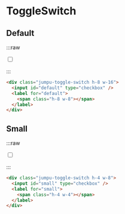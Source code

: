 # ToggleSwitch

## Default

:::raw

<div class="jumpu-toggle-switch w-16 h-8">
  <input id="default" type="checkbox" />
  <label for="default">
    <span class="w-8 h-8"></span>
  </label>
</div>

:::

```html
<div class="jumpu-toggle-switch h-8 w-16">
  <input id="default" type="checkbox" />
  <label for="default">
    <span class="h-8 w-8"></span>
  </label>
</div>
```

## Small

:::raw

<div class="jumpu-toggle-switch w-8 h-4">
  <input id="small" type="checkbox" />
  <label for="small">
    <span class="w-4 h-4"></span>
  </label>
</div>

:::

```html
<div class="jumpu-toggle-switch h-4 w-8">
  <input id="small" type="checkbox" />
  <label for="small">
    <span class="h-4 w-4"></span>
  </label>
</div>
```
